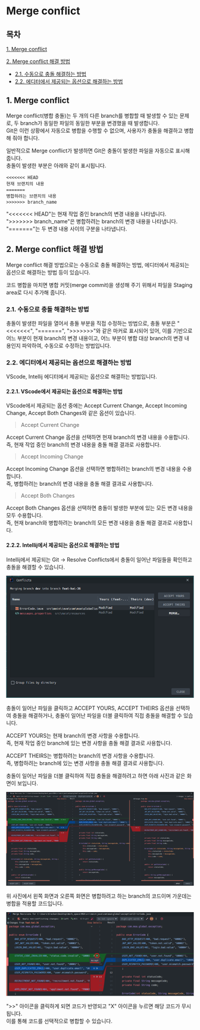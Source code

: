 # Merge conflict

## 목차

[1. Merge conflict](#1-merge-conflict)

[2. Merge conflict 해결 방법](#2-merge-conflict-해결-방법)
- [2.1. 수동으로 충돌 해결하는 방법](#21-수동으로-충돌-해결하는-방법)
- [2.2. 에디터에서 제공되는 옵션으로 해결하는 방법](#22-에디터에서-제공되는-옵션으로-해결하는-방법)

## 1. Merge conflict

Merge conflict(병합 충돌)는 두 개의 다른 branch를 병합할 때 발생할 수 있는 문제로, 두 branch가 동일한 파일의 동일한 부분을 변경했을 때 발생합니다.<br>
Git은 이런 상황에서 자동으로 병합을 수행할 수 없으며, 사용자가 충돌을 해결하고 병합해 줘야 합니다.

일반적으로 Merge conflict가 발생하면 Git은 충돌이 발생한 파일을 자동으로 표시해 줍니다.<br>
충돌이 발생한 부분은 아래와 같이 표시됩니다.

```
<<<<<<< HEAD
현재 브랜치의 내용
=======
병합하려는 브랜치의 내용
>>>>>>> branch_name
```

"<<<<<<< HEAD"는 현재 작업 중인 branch의 변경 내용을 나타냅니다.<br>
">>>>>>> branch_name"은 병합하려는 branch의 변경 내용을 나타냅니다.<br>
"======="는 두 변경 내용 사이의 구분을 나타냅니다.

## 2. Merge conflict 해결 방법

Merge conflict 해결 방법으로는 수동으로 충돌 해결하는 방법, 에디터에서 제공되는 옵션으로 해결하는 방법 등이 있습니다.

코드 병합을 마치면 병합 커밋(merge commit)을 생성해 주기 위해서 파일을 Staging area로 다시 추가해 줍니다.

### 2.1. 수동으로 충돌 해결하는 방법

충돌이 발생한 파일을 열어서 충돌 부분을 직접 수정하는 방법으로, 충돌 부분은 "<<<<<<<", "=======", ">>>>>>>"와 같은 마커로 표시되어 있어, 이를 기반으로 어느 부분이 현재 branch의 변경 내용이고, 어느 부분이 병합 대상 branch의 변경 내용인지 파악하여, 수동으로 수정하는 방법입니다.

### 2.2. 에디터에서 제공되는 옵션으로 해결하는 방법

VScode, Intellij 에디터에서 제공되는 옵션으로 해결하는 방법입니다.

#### 2.2.1. VScode에서 제공되는 옵션으로 해결하는 방법

VScode에서 제공되는 옵션 중에는 Accept Current Change, Accept Incoming Change, Accept Both Changes와 같은 옵션이 있습니다.

> Accept Current Change 

Accept Current Change 옵션을 선택하면 현재 branch의 변경 내용을 수용합니다.<br>
즉, 현재 작업 중인 branch의 변경 내용을 충돌 해결 결과로 사용합니다.

> Accept Incoming Change

Accept Incoming Change 옵션을 선택하면 병합하려는 branch의 변경 내용을 수용합니다.<br>
즉, 병합하려는 branch의 변경 내용을 충돌 해결 결과로 사용합니다.

> Accept Both Changes

Accept Both Changes 옵션을 선택하면 충돌이 발생한 부분에 있는 모든 변경 내용을 모두 수용합니다.<br>
즉, 현재 branch와 병합하려는 branch의 모든 변경 내용을 충돌 해결 결과로 사용합니다.

#### 2.2.2. Intellij에서 제공되는 옵션으로 해결하는 방법

Intellij에서 제공되는 Git -> Resolve Conflicts에서 충돌이 일어난 파일들을 확인하고 충돌을 해결할 수 있습니다.

![intellijconflict1](../img/intellijconflict1.png)

충돌이 일어난 파일을 클릭하고 ACCEPT YOURS, ACCEPT THEIRS 옵션을 선택하여 충돌을 해결하거나, 충돌이 일어난 파일을 더블 클릭하여 직접 충돌을 해결할 수 있습니다.

ACCEPT YOURS는 현재 branch의 변경 사항을 수용합니다.<br>
즉, 현재 작업 중인 branch에 있는 변경 사항을 충돌 해결 결과로 사용합니다.

ACCEPT THEIRS는 병합하려는 branch의 변경 사항을 수용합니다.<br>
즉, 병합하려는 branch에 있는 변경 사항을 충돌 해결 결과로 사용합니다.

충돌이 일어난 파일을 더블 클릭하여 직접 충돌을 해결하려고 하면 아래 사진과 같은 화면이 보입니다.

![intellijconflict2](../img/intellijconflict2.png)

위 사진에서 왼쪽 화면과 오른쪽 화면은 병합하려고 하는 branch의 코드이며 가운데는 병합을 적용할 코드입니다.

![intellijconflict3](../img/intellijconflict3.png)

">>" 아이콘을 클릭하게 되면 코드가 반영되고 "X" 아이콘을 누르면 해당 코드가 무시됩니다.<br>
이를 통해 코드를 선택적으로 병합할 수 있습니다.